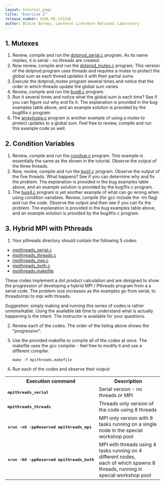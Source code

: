 ```yaml
---
layout: tutorial_page
title: "Exercise 2"
release_number: UCRL-MI-133316
author: Blaise Barney, Lawrence Livermore National Laboratory
---
```


## 1. Mutexes

1. Review, compile and run the [dotprod_serial.c](/posix/samples/dotprod_serial.c) program. As its
        name implies, it is serial - no threads are created.
2. Now review, compile and run the [dotprod_mutex.c](../samples/dotprod_mutex.c) program. This
        version of the dotprod program uses threads and requires a mutex
        to protect the global sum as each thread updates it with their
        partial sums.
3. Execute the dotprod\_mutex program several times and notice that
        the order in which threads update the global sum varies.
4. Review, compile and run the [bug6.c](/posix/samples/bug6.c) program.
5. Run it several times and notice what the global sum is each
        time? See if you can figure out why and fix it. The explanation
        is provided in the bug examples table above, and an example
        solution is provided by the bug6fix.c program.
6. The [arrayloops.c](/posix/samples/arrayloops.c) program is another example of using a mutex to
        protect updates to a global sum. Feel free to review, compile
        and run this example code as well.

## 2.  Condition Variables

1. Review, compile and run the [condvar.c](/posix/samples/condvar.c) program. This example is
        essentially the same as the shown in the tutorial. Observe the
        output of the three threads.
2. Now, review, compile and run the [bug1.c](/posix/samples/bug1.c) program. Observe the
        output of the five threads. What happens? See if you can
        determine why and fix the problem. The explanation is provided
        in the bug examples table above, and an example solution is
        provided by the bug1fix.c program.
3. The [bug4.c](/posix/samples/bug4.c) program is yet another example of what can go wrong
        when using condition variables. Review, compile (for gcc include
        the -lm flag) and run the code. Observe the output and then see
        if you can fix the problem. The explanation is provided in the
        bug examples table above, and an example solution is provided by
        the bug4fix.c program.

## 3.  Hybrid MPI with Pthreads
1. Your pthreads directory should contain the following 5 codes:

- [mpithreads_serial.c](/posix/samples/mpithreads_serial.c)
- [mpithreads_threads.c](/posix/samples/mpithreads_threads.c)
- [mpithreads_mpi.c](/posix/samples/mpithreads_mpi.c)
- [mpithreads_both.c](/posix/samples/mpithreads_both.c)
- [mpithreads.makefile](/posix/samples/mpithreads.makefile)

These codes implement a dot product calculation and are designed
        to show the progression of developing a hybrid MPI / Pthreads
        program from a a serial code. The problem size increases as the
        examples go from serial, to threads/mpi to mpi with threads.

Suggestion: simply making and running this series of codes is
        rather unremarkable. Using the available lab time to understand
        what is actually happening is the intent. The instructor is
        available for your questions.

2. Review each of the codes. The order of the listing above shows
        the "progression".
3.  Use the provided makefile to compile all of the codes at once.
        The makefile uses the gcc compiler - feel free to modify it and
        use a different compiler.

        make -f mpithreads.makefile

4.  Run each of the codes and observe their output:
<center>
<table><tbody><tr><th>Execution command</th><th>Description</th></tr><tr><td>
            <pre><b>mpithreads_serial</b></pre>
        </td><td>Serial version - no threads or MPI</td></tr><tr><td>
            <pre><b>mpithreads_threads</b></pre>
        </td><td>Threads only version of the code using 8 threads</td></tr><tr><td>
            <pre><b>srun -n8 -ppReserved mpithreads_mpi</b></pre>
        </td><td>MPI only version with 8 tasks running on a single node in the special workshop pool</td></tr><tr><td>
            <pre><b>srun -N4 -ppReserved mpithreads_both</b></pre>
        </td><td>MPI with threads using 4 tasks running on 4 different nodes, <br/>each of which spawns 8 threads, running in special workshop pool</td></tr></tbody></table>
        </center>

